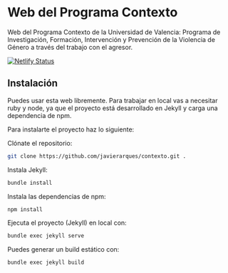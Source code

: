 # Web del Programa Contexto

Web del Programa Contexto de la Universidad de Valencia: Programa de Investigación, Formación, Intervención y Prevención de la Violencia de Género a través del trabajo con el agresor.

[![Netlify Status](https://api.netlify.com/api/v1/badges/c2223aa3-fdeb-4bd3-aacf-35bc40122ffd/deploy-status)](https://app.netlify.com/sites/contexto/deploys)

## Instalación

Puedes usar esta web libremente. Para trabajar en local vas a necesitar ruby y node, ya que el proyecto está desarrollado en Jekyll y carga una dependencia de npm.

Para instalarte el proyecto haz lo siguiente:

Clónate el repositorio:
```bash
git clone https://github.com/javierarques/contexto.git .
```

Instala Jekyll:
```bash
bundle install
```

Instala las dependencias de npm:
```bash
npm install
```

Ejecuta el proyecto (Jekyll) en local con:
```bash
bundle exec jekyll serve
```

Puedes generar un build estático con:
```bash
bundle exec jekyll build
```
